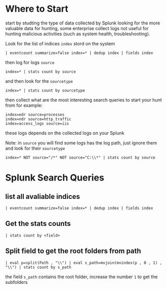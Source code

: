 # Where to Start

start by studting the type of data collected by Splunk looking for the more valuable data for hunting, some enterprise collect logs not useful for hunting malicious activities (such as system health, troubleshooting).

Look for the list of indices `index` stord on the system
```
| eventcount summarize=false index=* | dedup index | fields index
```
then log for logs `source`
```
index=* | stats count by source
```
and then look for the `sourcetype`
```
index=* | stats count by sourcetype
```
then collect what are the most interesting search queries to start your hunt from
for example:
```
index=edr source=processes
index=ndr source=http_traffic
index=access_logs source=iis
```
these logs depends on the collected logs on your Splunk

Note: in `source` you will find some logs has the log path, just ignore them and look for their `sourcetype`
```
index=* NOT source="/*" NOT source="C:\\*" | stats count by source
```




# Splunk Search Queries

## list all avaliable indices
```
| eventcount summarize=false index=* | dedup index | fields index
```

## Get the stats counts
```
| stats count by <field>
```

## Split field to get the root folders from path
```
| eval p=split(Path , "\\") | eval s_path=mvjoin(mvindex(p , 0 , 1) , "\\") | stats count by s_path
```
the field `s_path` contains the root folder, increase the number `1` to get the subfolders

